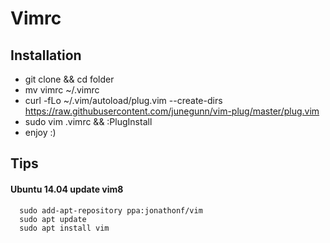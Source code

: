 # Vimrc

## Installation

* git clone && cd folder
* mv vimrc ~/.vimrc
* curl -fLo ~/.vim/autoload/plug.vim --create-dirs \
  https://raw.githubusercontent.com/junegunn/vim-plug/master/plug.vim
* sudo vim .vimrc && :PlugInstall
* enjoy :)

## Tips

#### Ubuntu 14.04 update vim8

```  
  sudo add-apt-repository ppa:jonathonf/vim
  sudo apt update
  sudo apt install vim
```

